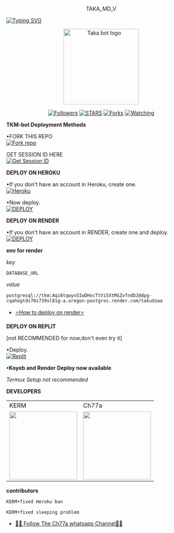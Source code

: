 <p align="center">
TAKA_MD_V
</p>

<a href="https://git.io/typing-svg"><img src="https://readme-typing-svg.demolab.com?font=Black+Ops+One&size=50&pause=1000&color=DAA520&center=true&width=910&height=100&lines=THANKS FOR CHOOSING +TAKA_MD_V;MULTI+DEVICE+WHATSAPP+BOT" alt="Typing SVG" /></a>
  </p>

<p align="center">
  <a href="https://github.com/Ch77a">
    <img alt="Taka bot logo" height="200" src="https://i.imgur.com/vci8Frt.jpeg">
  </a>
</p>

<p align="center">
  <a href="https://github.com/Ch77a?tab=followers"><img title="Followers" src="https://img.shields.io/github/followers/Ch77a?label=Followers&style=social"></a>
  <a href="https://github.com/Ch77a/TAKA_MD_V/stargazers/"><img title="STARS" src="https://img.shields.io/github/stars/Ch77a/TAKA_MD_V?&style=social"></a>
  <a href="https://github.com/Ch77a/TAKA_MD_V/network/members"><img title="Forks" src="https://img.shields.io/github/forks/Ch77a/TAKA_MD_V?style=social"></a>
  <a href="https://github.com/Ch77a/TAKA_MD_V/watchers"><img title="Watching" src="https://img.shields.io/github/watchers/Ch77a/TAKA_MD_V?label=Watching&style=social"></a>
</p>

 **TKM-bot Deployment Methods**

•FORK THIS REPO
 <br>
 <a href='https://github.com/Ch77a/TAKA_MD_V/fork' target="_blank"><img alt='Fork repo' src='https://img.shields.io/badge/Fork-black?style=for-the-badge&logo=git&logoColor=white'/></a>

 GET SESSION ID HERE
 <br>
 <a href='https://kata-session.onrender.com' target="_blank"><img alt='Get Session ID' src='https://img.shields.io/badge/Get session id-blue?style=for-the-badge&logo=opencv&logoColor=white'/></a> 

**DEPLOY ON HEROKU**

•If you don't have an account in Heroku, create one.
   <br>
    <a href='https://signup.heroku.com/' target="_blank"><img alt='Heroku' src='https://img.shields.io/badge/-Create-purple?style=for-the-badge&logo=heroku&logoColor=white'/></a>

•Now deploy.
    <br>
    <a href='https://dashboard.heroku.com/new?template=https://github.com/Ch77a/TAKA_MD_V' target="_blank"><img alt='DEPLOY' src='https://img.shields.io/badge/-DEPLOY-purple?style=for-the-badge&logo=heroku&logoColor=white'/></a>

**DEPLOY ON RENDER**

•If you don't have an account in RENDER, create one and deploy.
    <br>
    <a href='https://dashboard.render.com/select-repo?type=web' target="_blank"><img alt='DEPLOY' src='https://img.shields.io/badge/-DEPLOY-black?style=for-the-badge&logo=render&logoColor=white'/></a>

**env for render**

_key_

```
DATABASE_URL
```
_value_

```
postgresql://tkm:Aqi6tqwyv5IwDHncTtVi5XtMGZvfndDJ@dpg-cqahogtds78s739sl81g-a.oregon-postgres.render.com/takudzwa
```
* [⭐️How to deploy on render⭐️](https://youtu.be/FiRpFMZZrMU?si=tyLUSRBqLt4wyfK-)


**DEPLOY ON REPLIT**

[not RECOMMENDED for now,don't even try it]

•Deploy.
    <br>
    <a href='https://replit.com/github/Ch77a/TAKA_MD_V' target="_blank"><img alt='Replit' src='https://img.shields.io/badge/-Deploy-red?style=for-the-badge&logo=replit&logoColor=white'/></a>

**•Koyeb and Render Deploy now available**

_Termux Setup not recommended_

**DEVELOPERS**

<table>
  <tr>
    <td>KERM</td>
    <td>Ch77a</td>
  </tr>
  <tr>
    <td><a href="https://github.com/Kgtech-cmr"><img src="https://i.imgur.com/w3v902K.jpeg" width="180"</td>
    <td><a href="https://github.com/Ch77a"><img src="https://i.imgur.com/vci8Frt.jpeg" width="180"</td>
  </tr>
</table>

**contributors**

```
KERM•fixed Heroku ban
```
```
KERM•fixed sleeping problem
```

* [🧑‍💻 Follow The Ch77a whatsapp Channel🧑‍💻](https://whatsapp.com/channel/0029Vark1I1AYlUR1G8YMX31)


